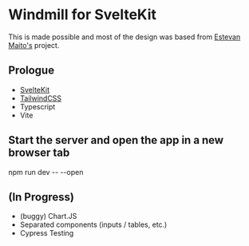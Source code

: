 # Windmill for SvelteKit

This is made possible and most of the design was based from [Estevan Maito's](https://github.com/estevanmaito/windmill-dashboard) project.

## Prologue

- [SvelteKit](https://github.com/sveltejs/kit)
- [TailwindCSS](https://tailwindcss.com/)
- Typescript
- Vite

## Start the server and open the app in a new browser tab

npm run dev -- --open

## (In Progress)

- (buggy) Chart.JS
- Separated components (inputs / tables, etc.)
- Cypress Testing
